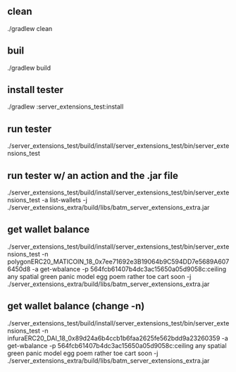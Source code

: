 ## clean

./gradlew clean

## buil

./gradlew build

## install tester
./gradlew :server_extensions_test:install

## run tester

./server_extensions_test/build/install/server_extensions_test/bin/server_extensions_test

## run tester w/ an action and the .jar file
./server_extensions_test/build/install/server_extensions_test/bin/server_extensions_test -a list-wallets -j ./server_extensions_extra/build/libs/batm_server_extensions_extra.jar

## get wallet balance
./server_extensions_test/build/install/server_extensions_test/bin/server_extensions_test -n polygonERC20_MATICOIN_18_0x7ee71692e3B19064b9C594DD7e5689A6076450d8 -a get-wbalance -p 564fcb61407b4dc3ac15650a05d9058c:ceiling any spatial green panic model egg poem rather toe cart soon  -j ./server_extensions_extra/build/libs/batm_server_extensions_extra.jar

## get wallet balance (change -n)
./server_extensions_test/build/install/server_extensions_test/bin/server_extensions_test -n infuraERC20_DAI_18_0x89d24a6b4ccb1b6faa2625fe562bdd9a23260359 -a get-wbalance -p 564fcb61407b4dc3ac15650a05d9058c:ceiling any spatial green panic model egg poem rather toe cart soon  -j ./server_extensions_extra/build/libs/batm_server_extensions_extra.jar